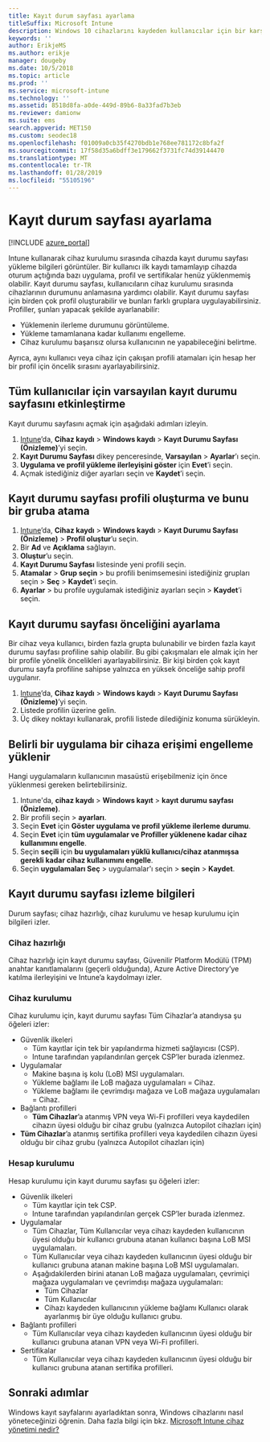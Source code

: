 ```yaml
---
title: Kayıt durum sayfası ayarlama
titleSuffix: Microsoft Intune
description: Windows 10 cihazlarını kaydeden kullanıcılar için bir karşılama sayfası ayarlayın.
keywords: ''
author: ErikjeMS
ms.author: erikje
manager: dougeby
ms.date: 10/5/2018
ms.topic: article
ms.prod: ''
ms.service: microsoft-intune
ms.technology: ''
ms.assetid: 8518d8fa-a0de-449d-89b6-8a33fad7b3eb
ms.reviewer: damionw
ms.suite: ems
search.appverid: MET150
ms.custom: seodec18
ms.openlocfilehash: f01009a0cb35f4270bdb1e768ee781172c8bfa2f
ms.sourcegitcommit: 17f58d35a6bdff3e179662f3731fc74d39144470
ms.translationtype: MT
ms.contentlocale: tr-TR
ms.lasthandoff: 01/28/2019
ms.locfileid: "55105196"
---
```

# <a name="set-up-an-enrollment-status-page"></a>Kayıt durum sayfası ayarlama
 
[!INCLUDE [azure_portal](./includes/azure_portal.md)]
 
Intune kullanarak cihaz kurulumu sırasında cihazda kayıt durumu sayfası yükleme bilgileri görüntüler. Bir kullanıcı ilk kaydı tamamlayıp cihazda oturum açtığında bazı uygulama, profil ve sertifikalar henüz yüklenmemiş olabilir. Kayıt durumu sayfası, kullanıcıların cihaz kurulumu sırasında cihazlarının durumunu anlamasına yardımcı olabilir. Kayıt durumu sayfası için birden çok profil oluşturabilir ve bunları farklı gruplara uygulayabilirsiniz. Profiller, şunları yapacak şekilde ayarlanabilir:
- Yüklemenin ilerleme durumunu görüntüleme.
- Yükleme tamamlanana kadar kullanımı engelleme.
- Cihaz kurulumu başarısız olursa kullanıcının ne yapabileceğini belirtme.

Ayrıca, aynı kullanıcı veya cihaz için çakışan profili atamaları için hesap her bir profil için öncelik sırasını ayarlayabilirsiniz.

 
## <a name="turn-on-default-enrollment-status-page-for-all-users"></a>Tüm kullanıcılar için varsayılan kayıt durumu sayfasını etkinleştirme

Kayıt durumu sayfasını açmak için aşağıdaki adımları izleyin.
 
1. [Intune](https://aka.ms/intuneportal)’da, **Cihaz kaydı** > **Windows kaydı** > **Kayıt Durumu Sayfası (Önizleme)**’yi seçin.
2. **Kayıt Durumu Sayfası** dikey penceresinde, **Varsayılan** > **Ayarlar**’ı seçin.
3. **Uygulama ve profil yükleme ilerleyişini göster** için **Evet**’i seçin.
4. Açmak istediğiniz diğer ayarları seçin ve **Kaydet**’i seçin.

## <a name="create-enrollment-status-page-profile-and-assign-to-a-group"></a>Kayıt durumu sayfası profili oluşturma ve bunu bir gruba atama

1. [Intune](https://aka.ms/intuneportal)’da, **Cihaz kaydı** > **Windows kaydı** > **Kayıt Durumu Sayfası (Önizleme)** > **Profil oluştur**’u seçin.
2. Bir **Ad** ve **Açıklama** sağlayın.
3. **Oluştur**’u seçin.
4. **Kayıt Durumu Sayfası** listesinde yeni profili seçin.
5. **Atamalar** > **Grup seçin** > bu profili benimsemesini istediğiniz grupları seçin > **Seç** > **Kaydet**’i seçin.
6. **Ayarlar** > bu profile uygulamak istediğiniz ayarları seçin > **Kaydet**’i seçin.

## <a name="set-the-enrollment-status-page-priority"></a>Kayıt durumu sayfası önceliğini ayarlama

Bir cihaz veya kullanıcı, birden fazla grupta bulunabilir ve birden fazla kayıt durumu sayfası profiline sahip olabilir. Bu gibi çakışmaları ele almak için her bir profile yönelik öncelikleri ayarlayabilirsiniz. Bir kişi birden çok kayıt durumu sayfa profiline sahipse yalnızca en yüksek önceliğe sahip profil uygulanır.

1. [Intune](https://aka.ms/intuneportal)’da, **Cihaz kaydı** > **Windows kaydı** > **Kayıt Durumu Sayfası (Önizleme)**’yi seçin.
2. Listede profilin üzerine gelin.
3. Üç dikey noktayı kullanarak, profili listede dilediğiniz konuma sürükleyin.

## <a name="block-access-to-a-device-until-a-specific-application-is-installed"></a>Belirli bir uygulama bir cihaza erişimi engelleme yüklenir

Hangi uygulamaların kullanıcının masaüstü erişebilmeniz için önce yüklenmesi gereken belirtebilirsiniz.

1. Intune'da, **cihaz kaydı** > **Windows kayıt** > **kayıt durumu sayfası (Önizleme)**.
2. Bir profili seçin > **ayarları**.
3. Seçin **Evet** için **Göster uygulama ve profil yükleme ilerleme durumu**.
4. Seçin **Evet** için **tüm uygulamalar ve Profiller yüklenene kadar cihaz kullanımını engelle**.
5. Seçin **seçili** için **bu uygulamaları yüklü kullanıcı/cihaz atanmışsa gerekli kadar cihaz kullanımını engelle**.
 6. Seçin **uygulamaları Seç** > uygulamalar'ı seçin > **seçin** > **Kaydet**.

## <a name="enrollment-status-page-tracking-information"></a>Kayıt durumu sayfası izleme bilgileri

Durum sayfası; cihaz hazırlığı, cihaz kurulumu ve hesap kurulumu için bilgileri izler.

### <a name="device-preparation"></a>Cihaz hazırlığı

Cihaz hazırlığı için kayıt durumu sayfası, Güvenilir Platform Modülü (TPM) anahtar kanıtlamalarını (geçerli olduğunda), Azure Active Directory’ye katılma ilerleyişini ve Intune’a kaydolmayı izler.

### <a name="device-setup"></a>Cihaz kurulumu

Cihaz kurulumu için, kayıt durumu sayfası Tüm Cihazlar’a atandıysa şu öğeleri izler:
- Güvenlik ilkeleri
    - Tüm kayıtlar için tek bir yapılandırma hizmeti sağlayıcısı (CSP).
    - Intune tarafından yapılandırılan gerçek CSP’ler burada izlenmez.
- Uygulamalar
    - Makine başına iş kolu (LoB) MSI uygulamaları.
    - Yükleme bağlamı ile LoB mağaza uygulamaları = Cihaz.
    - Yükleme bağlamı ile çevrimdışı mağaza ve LoB mağaza uygulamaları = Cihaz.
- Bağlantı profilleri
    - **Tüm Cihazlar**’a atanmış VPN veya Wi-Fi profilleri veya kaydedilen cihazın üyesi olduğu bir cihaz grubu (yalnızca Autopilot cihazları için)
- **Tüm Cihazlar**’a atanmış sertifika profilleri veya kaydedilen cihazın üyesi olduğu bir cihaz grubu (yalnızca Autopilot cihazları için)

### <a name="account-setup"></a>Hesap kurulumu
Hesap kurulumu için kayıt durumu sayfası şu öğeleri izler:
- Güvenlik ilkeleri
    - Tüm kayıtlar için tek CSP.
    - Intune tarafından yapılandırılan gerçek CSP’ler burada izlenmez.
- Uygulamalar
    - Tüm Cihazlar, Tüm Kullanıcılar veya cihazı kaydeden kullanıcının üyesi olduğu bir kullanıcı grubuna atanan kullanıcı başına LoB MSI uygulamaları.
    - Tüm Kullanıcılar veya cihazı kaydeden kullanıcının üyesi olduğu bir kullanıcı grubuna atanan makine başına LoB MSI uygulamaları.
    - Aşağıdakilerden birini atanan LoB mağaza uygulamaları, çevrimiçi mağaza uygulamaları ve çevrimdışı mağaza uygulamaları:
        - Tüm Cihazlar
        - Tüm Kullanıcılar
        - Cihazı kaydeden kullanıcının yükleme bağlamı Kullanıcı olarak ayarlanmış bir üye olduğu kullanıcı grubu.
- Bağlantı profilleri
    - Tüm Kullanıcılar veya cihazı kaydeden kullanıcının üyesi olduğu bir kullanıcı grubuna atanan VPN veya Wi-Fi profilleri.
- Sertifikalar
    - Tüm Kullanıcılar veya cihazı kaydeden kullanıcının üyesi olduğu bir kullanıcı grubuna atanan sertifika profilleri.

## <a name="next-steps"></a>Sonraki adımlar
Windows kayıt sayfalarını ayarladıktan sonra, Windows cihazlarını nasıl yöneteceğinizi öğrenin. Daha fazla bilgi için bkz. [Microsoft Intune cihaz yönetimi nedir?](https://docs.microsoft.com/intune/device-management)
